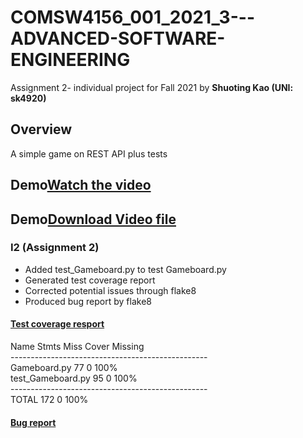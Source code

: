 # COMSW4156_001_2021_3---ADVANCED-SOFTWARE-ENGINEERING
Assignment 2- individual project for Fall 2021 by **Shuoting Kao (UNI: sk4920)**

## Overview ##
A simple game on REST API plus tests

## Demo[Watch the video](https://youtu.be/8LOT-dQNvzw)
## Demo[Download Video file](https://github.com/tim-kao/COMSW4156-ADVANCED-SOFTWARE-ENGINEERING-Assignment-I1-Implementing-A-Simple-Game/blob/assignment2/demo/demo_sk4920.mov)

### I2 (Assignment 2)
- Added test_Gameboard.py to test Gameboard.py
- Generated test coverage report
- Corrected potential issues through flake8
- Produced bug report by flake8

#### [Test coverage resport](https://github.com/tim-kao/COMSW4156-ADVANCED-SOFTWARE-ENGINEERING-Assignment-I1-Implementing-A-Simple-Game/blob/assignment2/Skeleton/htmlcov/index.html)
Name                Stmts   Miss  Cover   Missing\
-------------------------------------------------\
Gameboard.py           77      0   100%\
test_Gameboard.py      95      0   100%\
-------------------------------------------------\
TOTAL                 172      0   100%

#### [Bug report](https://github.com/tim-kao/COMSW4156-ADVANCED-SOFTWARE-ENGINEERING-Assignment-I1-Implementing-A-Simple-Game/blob/assignment2/Skeleton/bugs.txt)